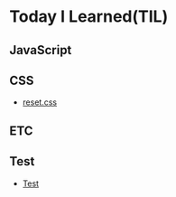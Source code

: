 # Today I Learned(TIL)

## JavaScript

## CSS
* [reset.css](https://github.com/wowba/TIL/blob/main/CSS/reset.css.md)

## ETC

## Test
* [Test](https://github.com/wowba/TIL/blob/main/Test/test.md)
